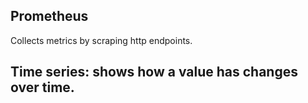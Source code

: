 Prometheus
----------

Collects metrics by scraping http endpoints.

Time series: shows how a value has changes over time.
 -   